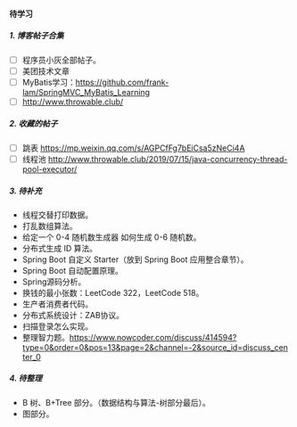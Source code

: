 #### 待学习

##### 1. 博客帖子合集

- [ ] 程序员小灰全部帖子。
- [ ] 美团技术文章
- [ ] MyBatis学习：https://github.com/frank-lam/SpringMVC_MyBatis_Learning
- [ ] http://www.throwable.club/

##### 2. 收藏的帖子

- [ ] 跳表 https://mp.weixin.qq.com/s/AGPCfFg7bEiCsa5zNeCi4A
- [ ] 线程池 http://www.throwable.club/2019/07/15/java-concurrency-thread-pool-executor/

##### 3. 待补充

- 线程交替打印数据。
- 打乱数组算法。
- 给定一个 0-4 随机数生成器 如何生成 0-6 随机数。
- 分布式生成 ID 算法。
- Spring Boot 自定义 Starter（放到 Spring Boot 应用整合章节）。
- Spring Boot 自动配置原理。
- Spring源码分析。
- 换钱的最小张数：LeetCode 322，LeetCode 518。
- 生产者消费者代码。
- 分布式系统设计：ZAB协议。
- 扫描登录怎么实现。
- 整理智力题。https://www.nowcoder.com/discuss/414594?type=0&order=0&pos=13&page=2&channel=-2&source_id=discuss_center_0

##### 4. 待整理

- B 树、B+Tree 部分。（数据结构与算法-树部分最后）。
- 图部分。

